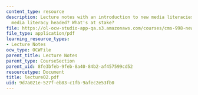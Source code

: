 ```yaml
---
content_type: resource
description: Lecture notes with an introduction to new media literacies. Where is
  media literacy headed? What's at stake?
file: https://ol-ocw-studio-app-qa.s3.amazonaws.com/courses/cms-998-new-media-literacies-spring-2007/9d7a021e527feb83c1fb9afec2e53fb0_lecture02.pdf
file_type: application/pdf
learning_resource_types:
- Lecture Notes
ocw_type: OCWFile
parent_title: Lecture Notes
parent_type: CourseSection
parent_uid: 8fe3bfeb-9feb-8a40-84b2-af457599cd52
resourcetype: Document
title: lecture02.pdf
uid: 9d7a021e-527f-eb83-c1fb-9afec2e53fb0
---
```

